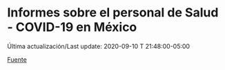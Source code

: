 # Informes sobre el personal de Salud - COVID-19 en México
 
Última actualización/Last update: 2020-09-10 T 21:48:00-05:00

 [Fuente](https://www.gob.mx/salud/documentos/informes-sobre-el-personal-de-salud-covid-19-en-mexico)
